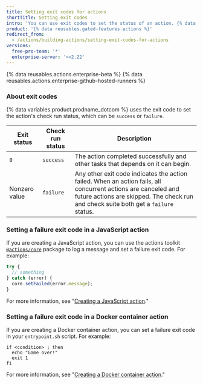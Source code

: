 ```yaml
---
title: Setting exit codes for actions
shortTitle: Setting exit codes
intro: 'You can use exit codes to set the status of an action. {% data variables.product.prodname_dotcom %} displays statuses to indicate passing or failing actions.'
product: '{% data reusables.gated-features.actions %}'
redirect_from:
  - /actions/building-actions/setting-exit-codes-for-actions
versions:
  free-pro-team: '*'
  enterprise-server: '>=2.22'
---
```


{% data reusables.actions.enterprise-beta %}
{% data reusables.actions.enterprise-github-hosted-runners %}

### About exit codes

{% data variables.product.prodname_dotcom %} uses the exit code to set the action's check run status, which can be `success` or `failure`.

Exit status | Check run status | Description
------------|------------------|------------
`0` | `success` | The action completed successfully and other tasks that depends on it can begin.
Nonzero value | `failure` | Any other exit code indicates the action failed. When an action fails, all concurrent actions are canceled and future actions are skipped. The check run and check suite both get a `failure` status.

### Setting a failure exit code in a JavaScript action

If you are creating a JavaScript action, you can use the actions toolkit [`@actions/core`](https://github.com/actions/toolkit/tree/main/packages/core) package to log a message and set a failure exit code. For example:

```javascript
try {
  // something
} catch (error) {
  core.setFailed(error.message);
}
```

For more information, see "[Creating a JavaScript action](/articles/creating-a-javascript-action)."

### Setting a failure exit code in a Docker container action

If you are creating a Docker container action, you can set a failure exit code in your `entrypoint.sh` script. For example:

```
if <condition> ; then
  echo "Game over!"
  exit 1
fi
```

For more information, see "[Creating a Docker container action](/articles/creating-a-docker-container-action)."
